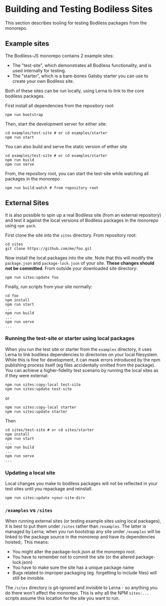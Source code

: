 # Building and Testing Bodiless Sites

This section describes tooling for testing Bodiless packages from the monorepo.

## Example sites

The Bodiless-JS monorepo contains 2 example sites:

- The "test-site", which demonstrates all Bodiless functionality, and is used
  internally for testing.
- The "starter", which is a bare-bones Gatsby starter you can use to create your own Bodiless site.

Both of these sites can be run locally, using Lerna to link to the core bodiless
packages.

First install all dependencies from the repository root:
```
npm run bootstrap
```

Then, start the development server for either site:
```
cd examples/test-site # or cd examples/starter
npm run start
```

You can also build and serve the static version of either site
```
cd examples/test-site # or cd examples/starter
npm run build
npm run serve
```

From, the repository root, you can start the test-site while watching all
packages in the monorepo
```
npm run build:watch # from repository root
```

## External Sites

It is also possible to spin up a real Bodiless site (from an external
repository) and test it against the local versions of Bodiless packages in the
monorepo using `npm pack`.

First clone the site into the `sites` directory.  From repository root:
```
cd sites
git clone https://github.com/me/foo.git
```

Now install the local packages into the site. Note that this will modify the
`package.json` and `package-lock.json` of your site. **These changes should not
be committed**. From outside your downloaded site directory:
```
npm run sites:update foo
```

Finally, run scripts from your site normally:
```
cd foo
npm install
npm run start
...
npm run build
...
npm run serve
...
```

### Running the test-site or starter using local packages

When you run the test site or starter from the `examples` directory, it uses
Lerna to link bodiless dependencies to directories on your local filesystem.
While this is fine for development, it can mask errors introduced by the npm
publishing process itself (eg files accidentally omitted from the package). You
can achieve a higher-fidelity test scenario by running the local sites as if they
were external:
```
npm run sites:copy-local test-site
npm run sites:update test-site
```
or
```
npm run sites:copy-local starter
npm run sites:update starter
```
Then
```
cd sites/test-site # or cd sites/starter
npm install
npm run start
...
npm run build
...
npm run serve
...
```

### Updating a local site

Local changes you make to bodiless packages will not be reflected in your test sites until you
repackage and reinstall.

```
npm run sites:update <your-site-dir>
```

### `/examples` vs `/sites`

When running external sites (or testing example sites using local packages), it is best to put them
under `/sites` rather than `/examples`.  The latter is managed by Lerna; when you run bootstrap
any site under `/examples` will be linked to the package source in the monoreop and have its
dependencies hoisted;.  This means:

- You might alter the package-lock.json at the monorepo root.
- You have to remember not to commit the site (or the altered package-lock.json)
- You have to make sure the site has a unique package name
- Bugs related to improper packaging (eg. forgetting to include files) will still be invisible.

The `/sites` directory is git-ignored and invisible to Lerna - so anything you do there won't
affect the monorepo.  This is why all the NPM `sites:...` scripts assume this location for the
site you want to run.
